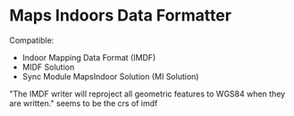 # Maps Indoors Data Formatter

Compatible:

- Indoor Mapping Data Format (IMDF)
- MIDF Solution
- Sync Module MapsIndoor Solution (MI Solution)

"The IMDF writer will reproject all geometric features to WGS84 when they are written."
seems to be the crs of imdf
